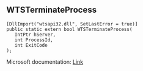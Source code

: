 ## WTSTerminateProcess

```
[DllImport("wtsapi32.dll", SetLastError = true)]
public static extern bool WTSTerminateProcess(
   IntPtr hServer,
   int ProcessId,
   int ExitCode
);
```

Microsoft documentation: [Link](https://docs.microsoft.com/en-us/windows/win32/api/wtsapi32/nf-wtsapi32-wtsterminateprocess)
